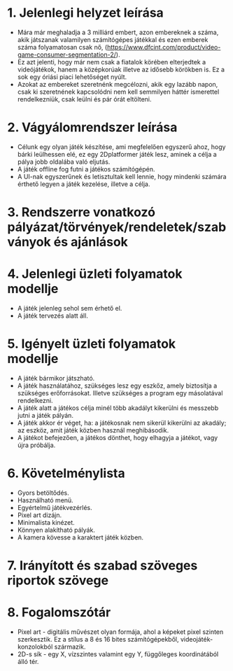 # 1. Jelenlegi helyzet leírása
- Mára már meghaladja a 3 milliárd embert, azon embereknek a száma, 
akik játszanak valamilyen számítógépes játékkal és ezen emberek száma folyamatosan csak nő,
(https://www.dfcint.com/product/video-game-consumer-segmentation-2/).
- Ez azt jelenti, hogy már nem csak a fiatalok körében elterjedtek a videójátékok,
hanem a középkorúak illetve az idősebb körökben is. Ez a sok egy óriási piaci lehetőséget nyúlt.
- Azokat az embereket szeretnénk megcélozni, akik egy lazább napon, csak ki szeretnének kapcsolódni nem kell semmilyen háttér ismerettel rendelkezniük,
 csak leülni és pár órát eltölteni. 

# 2. Vágyálomrendszer leírása
- Célunk egy olyan játék készítése, ami megfelelően egyszerű ahoz, hogy bárki leülhessen elé, ez egy 2Dplatformer játék lesz, aminek a célja a pálya jobb oldalába való eljutás.
- A játék offline fog futni a játékos számítógépén.
- A UI-nak egyszerűnek és letisztultak kell lennie, hogy mindenki számára érthető legyen a játék kezelése, illetve a célja.

# 3. Rendszerre vonatkozó pályázat/törvények/rendeletek/szabványok és ajánlások

# 4. Jelenlegi üzleti folyamatok modellje

- A játék jelenleg sehol sem érhető el.
- A játék tervezés alatt áll.

# 5. Igényelt üzleti folyamatok modellje

- A játék bármikor játszható.
- A játék használatához, szükséges lesz egy eszkőz, amely biztosítja a szükséges erőforrásokat. Illetve szükséges a program egy másolatával rendelkezni.
- A játék alatt a játékos célja minél több akadályt kikerülni és messzebb jutni a játék pályán.
- A játék akkor ér véget, ha: a játékosnak nem sikerül kikerülni az akadály; az eszköz, amit játék közben használ meghibásodik.
- A játékot befejezően, a játékos dönthet, hogy elhagyja a játékot, vagy újra próbálja.

# 6. Követelménylista
- Gyors betöltődés.
- Használható menü.
- Egyértelmű játékvezérlés.
- Pixel art dizájn.
- Minimalista kinézet.
- Könnyen alakítható pályák.
- A kamera kövesse a karaktert játék közben.
# 7. Irányított és szabad szöveges riportok szövege

# 8. Fogalomszótár

- Pixel art - digitális művészet olyan formája, ahol a képeket pixel szinten szerkesztik. Ez a stílus a 8 és 16 bites számítógépekből, videojáték-konzolokból
származik.
- 2D-s sík - egy X, vízszintes valamint egy Y, függőleges koordinátából álló tér.
